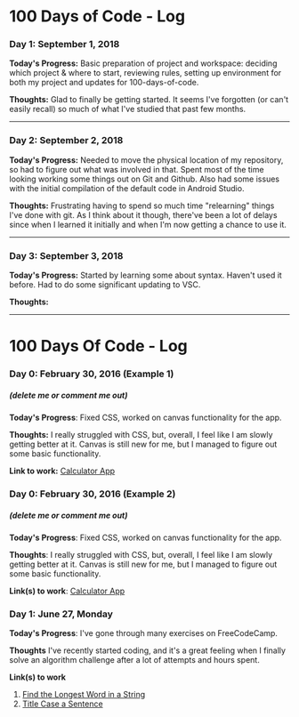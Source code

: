 # 100 Days of Code - Log

### Day 1: September 1, 2018

**Today's Progress:** Basic preparation of project and workspace: deciding which project & where to start, reviewing rules, setting up environment for both my project and updates for 100-days-of-code.

**Thoughts:** Glad to finally be getting started. It seems I've forgotten (or can't easily recall) so much of what I've studied that past few months.

---

### Day 2: September 2, 2018

**Today's Progress:** Needed to move the physical location of my repository, so had to figure out what was involved in that. Spent most of the time looking working some things out on Git and Github. Also had some issues with the initial compilation of the default code in Android Studio.

**Thoughts:** Frustrating having to spend so much time "relearning" things I've done with git. As I think about it though, there've been a lot of delays since when I learned it initially and when I'm now getting a chance to use it.

---

### Day 3: September 3, 2018

**Today's Progress:** Started by learning some about syntax. Haven't used it before. Had to do some significant updating to VSC.

**Thoughts:** 

---

# 100 Days Of Code - Log

### Day 0: February 30, 2016 (Example 1)
##### (delete me or comment me out)

**Today's Progress**: Fixed CSS, worked on canvas functionality for the app.

**Thoughts:** I really struggled with CSS, but, overall, I feel like I am slowly getting better at it. Canvas is still new for me, but I managed to figure out some basic functionality.

**Link to work:** [Calculator App](http://www.example.com)

### Day 0: February 30, 2016 (Example 2)
##### (delete me or comment me out)

**Today's Progress**: Fixed CSS, worked on canvas functionality for the app.

**Thoughts**: I really struggled with CSS, but, overall, I feel like I am slowly getting better at it. Canvas is still new for me, but I managed to figure out some basic functionality.

**Link(s) to work**: [Calculator App](http://www.example.com)


### Day 1: June 27, Monday

**Today's Progress**: I've gone through many exercises on FreeCodeCamp.

**Thoughts** I've recently started coding, and it's a great feeling when I finally solve an algorithm challenge after a lot of attempts and hours spent.

**Link(s) to work**
1. [Find the Longest Word in a String](https://www.freecodecamp.com/challenges/find-the-longest-word-in-a-string)
2. [Title Case a Sentence](https://www.freecodecamp.com/challenges/title-case-a-sentence)
